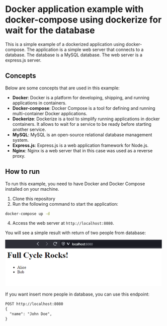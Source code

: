 # Docker application example with docker-compose using dockerize for wait for the database

This is a simple example of a dockerized application using docker-compose. The application is a simple web server that connects to a database. The database is a MySQL database. The web server is a express.js server.

## Concepts

Below are some concepts that are used in this example:

- **Docker**: Docker is a platform for developing, shipping, and running applications in containers.
- **Docker-compose**: Docker Compose is a tool for defining and running multi-container Docker applications.
- **Dockerize**: Dockerize is a tool to simplify running applications in docker containers. It allows to wait for a service to be ready before starting another service.
- **MySQL**: MySQL is an open-source relational database management system.
- **Express.js**: Express.js is a web application framework for Node.js.
- **Nginx**: Nginx is a web server that in this case was used as a reverse proxy.

## How to run

To run this example, you need to have Docker and Docker Compose installed on your machine.

1. Clone this repository
2. Run the following command to start the application:

```bash
docker-compose up -d
```

4. Access the web server at `http://localhost:8080`.

You will see a simple result with return of two people from database:

![alt text](/doc/image.png)

If you want insert more people in database, you can use this endpoint:

```
POST http://localhost:8080
{
  "name": "John Doe",
}
```
